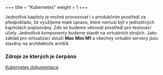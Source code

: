 +++
title = "Kubernetes"
weight = 1
+++

Jednotlivé kapitoly je možné provozovat i v produkčním prostředí za předpokladu, že využijeme malé úpravu, které nemusí být v jednotlivých kapitolách popisovány. Zde se budeme věnovat prostředí pro testovací účely. Jednotlivé komponenty budeme stavět na virtuálních strojích. Jako základ pro virtualizaci slouží __Mac Mini M1__ a všechny virtuální servery jsou stavěny na architektuře arm64.

### Zdroje ze kterých je čerpáno
[Kubernetes dokumentace](https://kubernetes.io/docs/home/)